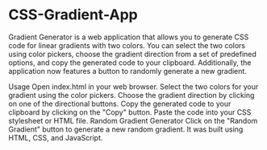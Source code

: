 # CSS-Gradient-App
Gradient Generator is a web application that allows you to generate CSS code for linear gradients with two colors. You can select the two colors using color pickers, choose the gradient direction from a set of predefined options, and copy the generated code to your clipboard. Additionally, the application now features a button to randomly generate a new gradient.

Usage
Open index.html in your web browser.
Select the two colors for your gradient using the color pickers.
Choose the gradient direction by clicking on one of the directional buttons.
Copy the generated code to your clipboard by clicking on the "Copy" button.
Paste the code into your CSS stylesheet or HTML file.
Random Gradient Generator
Click on the "Random Gradient" button to generate a new random gradient.
It was built using HTML, CSS, and JavaScript.
